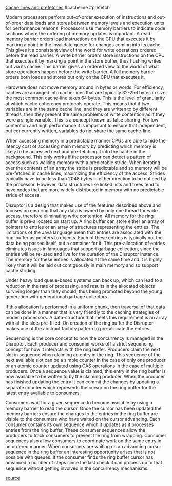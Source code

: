 [Cache lines and prefetches](https://blogs.oracle.com/javamagazine/post/java-and-the-modern-cpu-part-1-memory-and-the-cache-hierarchy)
#cacheline #prefetch

Modern processors perform out-of-order execution of instructions and out-of-order data loads and stores between memory levels and execution units for performance reasons. Processors use memory barriers to indicate code sections where the ordering of memory updates is important. A read memory barrier orders load instructions on the CPU that executes it by marking a point in the invalidate queue for changes coming into its cache. This gives it a consistent view of the world for write operations ordered before the read barrier. A write barrier orders store instructions on the CPU that executes it by marking a point in the store buffer, thus flushing writes out via its cache. This barrier gives an ordered view to the world of what store operations happen before the write barrier. A full memory barrier orders both loads and stores but only on the CPU that executes it.

Hardware does not move memory around in bytes or words. For efficiency, caches are arranged into cache-lines that are typically 32-256 bytes in size, the most common cache-line takes 64 bytes. This is the level of granularity at which cache coherency protocols operate. This means that if two variables are in the same cache line, and they are written to by different threads, then they present the same problems of write contention as if they were a single variable. This is a concept known as false sharing. For low contention and high performance it is important to ensure that independent, but concurrently written, variables do not share the same cache-line.

When accessing memory in a predictable manner CPUs are able to hide the latency cost of accessing main memory by predicting which memory is likely to be accessed next and pre-fetching it into the cache in the background. This only works if the processor can detect a pattern of access such as walking memory with a predictable stride. When iterating over the contents of an array the stride is predictable and so memory will be pre-fetched in cache lines, maximizing the efficiency of the access. Strides typically have to be less than 2048 bytes in either direction to be noticed by the processor. However, data structures like linked lists and trees tend to have nodes that are more widely distributed in memory with no predictable stride of access.

Disruptor is a design that makes use of the features described above and focuses on ensuring that any data is owned by only one thread for write access, therefore eliminating write contention. All memory for the ring buffer is pre-allocated on start up. A ring buffer can store either an array of pointers to entries or an array of structures representing the entries. The limitations of the Java language mean that entries are associated with the ring-buffer as pointers to objects. Each of these entries is typically not the data being passed itself, but a container for it. This pre-allocation of entries eliminates issues in languages that support garbage collection, since the entries will be re-used and live for the duration of the Disruptor instance. The memory for these entries is allocated at the same time and it is highly likely that it will be laid out contiguously in main memory and so support cache striding.

Under heavy load queue-based systems can back up, which can lead to a reduction in the rate of processing, and results in the allocated objects surviving longer than they should, thus being promoted beyond the young generation with generational garbage collectors.

If this allocation is performed in a uniform chunk, then traversal of that data can be done in a manner that is very friendly to the caching strategies of modern processors. A data-structure that meets this requirement is an array with all the slots pre-filled. On creation of the ring buffer the Disruptor makes use of the abstract factory pattern to pre-allocate the entries.

Sequencing is the core concept to how the concurrency is managed in the Disruptor. Each producer and consumer works off a strict sequencing concept for how it interacts with the ring buffer. Producers claim the next slot in sequence when claiming an entry in the ring. This sequence of the next available slot can be a simple counter in the case of only one producer or an atomic counter updated using CAS operations in the case of multiple producers. Once a sequence value is claimed, this entry in the ring buffer is now available to be written to by the claiming producer. When the producer has finished updating the entry it can commit the changes by updating a separate counter which represents the cursor on the ring buffer for the latest entry available to consumers.

Consumers wait for a given sequence to become available by using a memory barrier to read the cursor. Once the cursor has been updated the memory barriers ensure the changes to the entries in the ring buffer are visible to the consumers who have waited on the cursor advancing. Each consumer contains its own sequence which it updates as it processes entries from the ring buffer. These consumer sequences allow the producers to track consumers to prevent the ring from wrapping. Consumer sequences also allow consumers to coordinate work on the same entry in an ordered manner. When consumers are waiting on an advancing cursor sequence in the ring buffer an interesting opportunity arises that is not possible with queues. If the consumer finds the ring buffer cursor has advanced a number of steps since the last check it can process up to that sequence without getting involved in the concurrency mechanisms.

[source](https://lmax-exchange.github.io/disruptor/disruptor.html#_memory_allocation)

